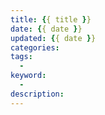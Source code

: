 ```yaml
---
title: {{ title }}
date: {{ date }}
updated: {{ date }}
categories: 
tags:
  - 
keyword:
  - 
description: 
---
```


<!-- more -->


